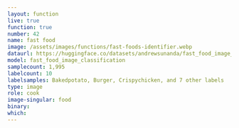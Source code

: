 ```yaml
---
layout: function
live: true
function: true
number: 42
name: fast food
image: /assets/images/functions/fast-foods-identifier.webp
dataurl: https://huggingface.co/datasets/andrewsunanda/fast_food_image_classification
model: fast_food_image_classification
samplecount: 1,995
labelcount: 10
labelsamples: Bakedpotato, Burger, Crispychicken, and 7 other labels
type: image
role: cook
image-singular: food
binary: 
which: 
---
```

